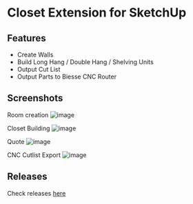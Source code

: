 # Closet Extension for SketchUp

## Features

* Create Walls
* Build Long Hang / Double Hang / Shelving Units
* Output Cut List
* Output Parts to Biesse CNC Router

## Screenshots

Room creation
![image](https://user-images.githubusercontent.com/4275501/178335092-d2503d60-8b58-4053-911c-fe64b52f260e.png)

Closet Building
![image](https://user-images.githubusercontent.com/4275501/178338554-ea565bad-8c52-405d-84bd-0ff9bac76210.png)

Quote
![image](https://user-images.githubusercontent.com/4275501/178339920-b77c145e-6a7a-402c-bb3e-7a5b75f0aeb8.png)

CNC Cutlist Export
![image](https://user-images.githubusercontent.com/4275501/178340060-6aadbe30-e58c-4bed-9bc5-d266d09d7cdd.png)


## Releases

Check releases [here](https://github.com/brockroadhouse/sketchup-closets/releases)
